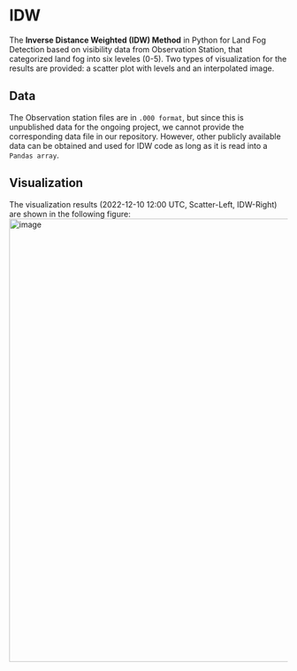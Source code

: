 # IDW
The **Inverse Distance Weighted (IDW) Method** in Python for Land Fog Detection based on visibility data from Observation Station, that categorized land fog into six leveles (0-5). Two types of visualization for the results are provided: a scatter plot with levels and an interpolated image.

## Data
The Observation station files are in `.000 format`, but since this is unpublished data for the ongoing project, we cannot provide the corresponding data file in our repository. However, other publicly available data can be obtained and used for IDW code as long as it is read into a `Pandas array`.

## Visualization
The visualization results (2022-12-10 12:00 UTC, Scatter-Left, IDW-Right) are shown in the following figure:
<img width="800" alt="image" src="https://github.com/kaka0910/IDW/assets/23305257/8043ecaf-3a02-4646-8129-e981fee565ff">
